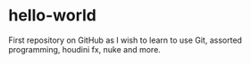 # hello-world
First repository on GitHub as I wish to learn to use Git, assorted programming, houdini fx, nuke and more.
